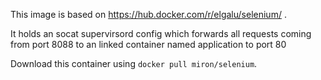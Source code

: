 This image is based on https://hub.docker.com/r/elgalu/selenium/ .

It holds an socat supervirsord config which forwards all requests coming from port 8088 to an linked container named application to port 80

Download this container using ``docker pull miron/selenium``.
